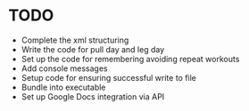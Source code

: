# TODO

- Complete the xml structuring
- Write the code for pull day and leg day
- Set up the code for remembering avoiding repeat workouts
- Add console messages
- Setup code for ensuring successful write to file
- Bundle into executable
- Set up Google Docs integration via API
